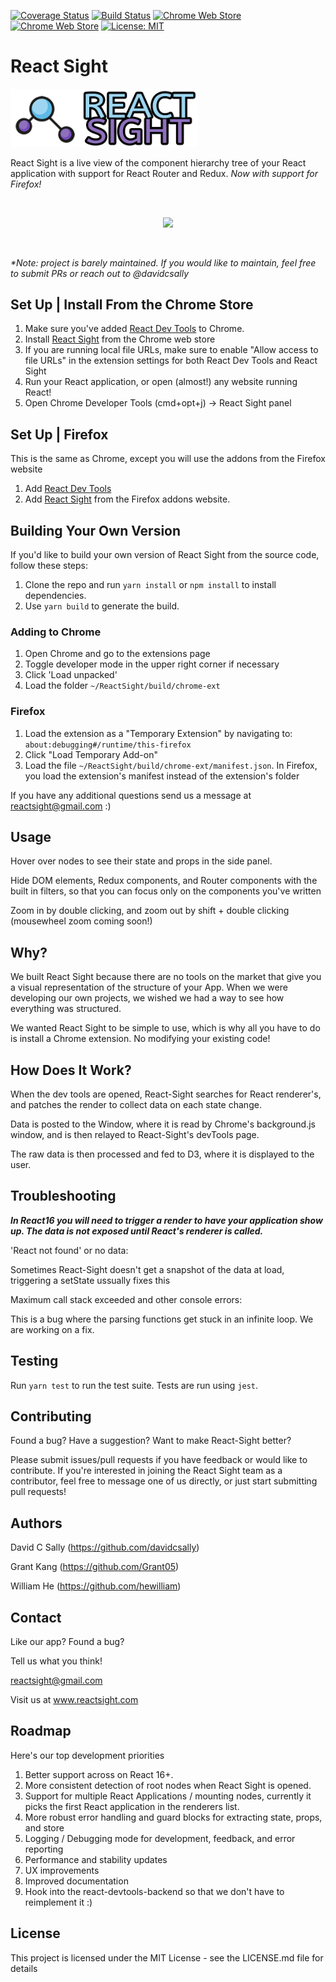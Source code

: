 [![Coverage Status](https://coveralls.io/repos/github/React-Sight/React-Sight/badge.svg?branch=master)](https://coveralls.io/github/React-Sight/React-Sight?branch=master)
[![Build Status](https://travis-ci.org/React-Sight/React-Sight.svg?branch=master)](https://travis-ci.org/React-Sight/React-Sight)
[![Chrome Web Store](https://img.shields.io/chrome-web-store/users/aalppolilappfakpmdfdkpppdnhpgifn.svg)](https://chrome.google.com/webstore/detail/react-sight/aalppolilappfakpmdfdkpppdnhpgifn)
[![Chrome Web Store](https://img.shields.io/chrome-web-store/v/aalppolilappfakpmdfdkpppdnhpgifn.svg)](https://chrome.google.com/webstore/detail/react-sight/aalppolilappfakpmdfdkpppdnhpgifn)
[![License: MIT](https://img.shields.io/badge/License-MIT-blue.svg)](https://opensource.org/licenses/MIT)
# React Sight
<img src="/assets/sidewaylogo4.png" width="300"/>
<br />

React Sight is a live view of the component hierarchy tree of your React application with support for React Router and Redux. _Now with support for Firefox!_

<br/>
<p align="center">
  <img src="/assets/testingDEMO.gif">
</p>
<br/>

_*Note: project is *barely* maintained. If you would like to maintain, feel free to submit PRs or reach out to @davidcsally_

## Set Up | Install From the Chrome Store

1. Make sure you've added [React Dev Tools](https://chrome.google.com/webstore/detail/react-developer-tools/fmkadmapgofadopljbjfkapdkoienihi) to Chrome. 
1. Install [React Sight](https://chrome.google.com/webstore/detail/react-sight/aalppolilappfakpmdfdkpppdnhpgifn) from the Chrome web store
1. If you are running local file URLs, make sure to enable "Allow access to file URLs" in the extension settings for both React Dev Tools and React Sight
1. Run your React application, or open (almost!) any website running React!
1. Open Chrome Developer Tools (cmd+opt+j) -> React Sight panel

## Set Up |  Firefox
This is the same as Chrome, except you will use the addons from the Firefox website

1. Add [React Dev Tools](https://addons.mozilla.org/en-US/firefox/addon/react-devtools/?src=search)
1. Add [React Sight](https://addons.mozilla.org/en-US/firefox/addon/react-sight/) from the Firefox addons website. 

## Building Your Own Version

If you'd like to build your own version of React Sight from the source code, follow these steps:

1. Clone the repo and run `yarn install` or `npm install` to install dependencies.
1. Use `yarn build` to generate the build.

### Adding to Chrome
1. Open Chrome and go to the extensions page
1. Toggle developer mode in the upper right corner if necessary
1. Click 'Load unpacked'
1. Load the folder `~/ReactSight/build/chrome-ext`

### Firefox 

1. Load the extension as a "Temporary Extension" by navigating to: `about:debugging#/runtime/this-firefox`
1. Click "Load Temporary Add-on"
1. Load the file `~/ReactSight/build/chrome-ext/manifest.json`. In Firefox, you load the extension's manifest instead of the extension's folder

If you have any additional questions send us a message at reactsight@gmail.com :)

## Usage

Hover over nodes to see their state and props in the side panel. 

Hide DOM elements, Redux components, and Router components with the built in filters, so that you can focus only on the components you've written

Zoom in by double clicking, and zoom out by shift + double clicking (mousewheel zoom coming soon!)

## Why?

We built React Sight because there are no tools on the market that give you a visual representation of the structure of your App. When we were developing our own projects, we wished we had a way to see how everything was structured.

We wanted React Sight to be simple to use, which is why all you have to do is install a Chrome extension. No modifying your existing code!

## How Does It Work?

When the dev tools are opened, React-Sight searches for React renderer's, and patches the render to collect data on each state change.

Data is posted to the Window, where it is read by Chrome's background.js window, and is then relayed to React-Sight's devTools page.

The raw data is then processed and fed to D3, where it is displayed to the user.

## Troubleshooting

***In React16 you will need to trigger a render to have your application show up. The data is not exposed until React's renderer is called.***

'React not found' or no data:

Sometimes React-Sight doesn't get a snapshot of the data at load, triggering a setState ussually fixes this

Maximum call stack exceeded and other console errors:

This is a bug where the parsing functions get stuck in an infinite loop. We are working on a fix.

## Testing

Run `yarn test` to run the test suite. Tests are run using `jest`.

## Contributing

Found a bug? Have a suggestion? Want to make React-Sight better?

Please submit issues/pull requests if you have feedback or would like to contribute. If you're interested in joining the React Sight team as a contributor, feel free to message one of us directly, or just start submitting pull requests!

## Authors

David C Sally (https://github.com/davidcsally)

Grant Kang (https://github.com/Grant05)

William He (https://github.com/hewilliam)

## Contact

Like our app? Found a bug? 

Tell us what you think!

reactsight@gmail.com

Visit us at www.reactsight.com

## Roadmap 

Here's our top development priorities

1. Better support across on React 16+.
1. More consistent detection of root nodes when React Sight is opened.
1. Support for multiple React Applications / mounting nodes, currently it picks the first React application in the renderers list.
1. More robust error handling and guard blocks for extracting state, props, and store
1. Logging / Debugging mode for development, feedback, and error reporting
1. Performance and stability updates
1. UX improvements
1. Improved documentation
1. Hook into the react-devtools-backend so that we don't have to reimplement it :)

## License

This project is licensed under the MIT License - see the LICENSE.md file for details
